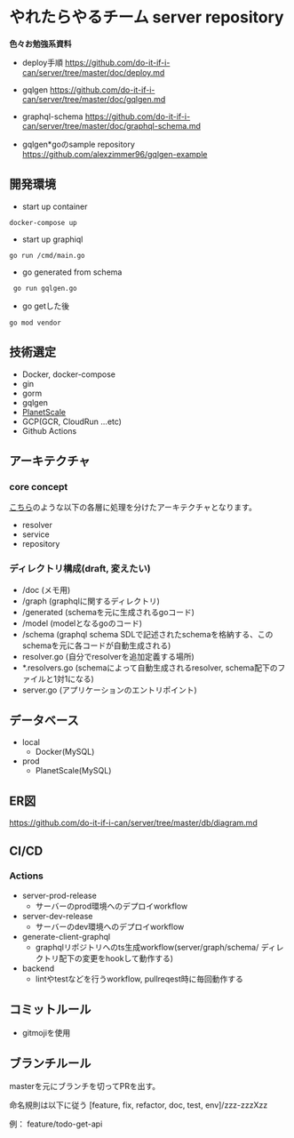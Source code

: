 # やれたらやるチーム server repository
**色々お勉強系資料**
- deploy手順 
https://github.com/do-it-if-i-can/server/tree/master/doc/deploy.md

- gqlgen
https://github.com/do-it-if-i-can/server/tree/master/doc/gqlgen.md

- graphql-schema
https://github.com/do-it-if-i-can/server/tree/master/doc/graphql-schema.md

- gqlgen*goのsample repository
https://github.com/alexzimmer96/gqlgen-example

## 開発環境

- start up container 

```
docker-compose up
```

- start up graphiql

```
go run /cmd/main.go
```

- go generated from schema

```
 go run gqlgen.go
```

- go getした後

```
go mod vendor
```

## 技術選定

- Docker, docker-compose
- gin 
- gorm 
- gqlgen 
- [PlanetScale](https://planetscale.com/)
- GCP(GCR, CloudRun ...etc)
- Github Actions
## アーキテクチャ

### core concept

[こちら](https://github.com/alexzimmer96/gqlgen-example/blob/master/graphql-example-architecture.png)のような以下の各層に処理を分けたアーキテクチャとなります。
- resolver
- service
- repository

### ディレクトリ構成(draft, 変えたい)
- /doc (メモ用)
- /graph (graphqlに関するディレクトリ)
 - /generated (schemaを元に生成されるgoコード)
 - /model (modelとなるgoのコード)
 - /schema (graphql schema SDLで記述されたschemaを格納する、このschemaを元に各コードが自動生成される)
 - resolver.go (自分でresolverを追加定義する場所)
 - *.resolvers.go (schemaによって自動生成されるresolver, schema配下のファイルと1対1になる)
- server.go (アプリケーションのエントリポイント)
## データベース

- local
  - Docker(MySQL)
- prod
  - PlanetScale(MySQL)

## ER図
https://github.com/do-it-if-i-can/server/tree/master/db/diagram.md

## CI/CD
### Actions
- server-prod-release
  - サーバーのprod環境へのデプロイworkflow
- server-dev-release
  - サーバーのdev環境へのデプロイworkflow
- generate-client-graphql
  - graphqlリポジトリへのts生成workflow(server/graph/schema/ ディレクトリ配下の変更をhookして動作する)
- backend
  - lintやtestなどを行うworkflow, pullreqest時に毎回動作する

## コミットルール

- gitmojiを使用

## ブランチルール
masterを元にブランチを切ってPRを出す。

命名規則は以下に従う
[feature, fix, refactor, doc, test, env]/zzz-zzzXzz

例： feature/todo-get-api